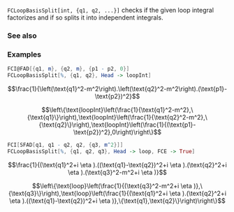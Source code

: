 `FCLoopBasisSplit[int, {q1, q2, ...}]` checks if the given loop integral factorizes and if so splits it into independent integrals.

### See also

### Examples

```mathematica
FCI@FAD[{q1, m}, {q2, m}, {p1 - p2, 0}]
FCLoopBasisSplit[%, {q1, q2}, Head -> loopInt]
```

$$\frac{1}{\left(\text{q1}^2-m^2\right).\left(\text{q2}^2-m^2\right).(\text{p1}-\text{p2})^2}$$

$$\left\{\text{loopInt}\left(\frac{1}{\text{q1}^2-m^2},\{\text{q1}\}\right),\text{loopInt}\left(\frac{1}{\text{q2}^2-m^2},\{\text{q2}\}\right),\text{loopInt}\left(\frac{1}{(\text{p1}-\text{p2})^2},0\right)\right\}$$

```mathematica
FCI[SFAD[q1, q1 - q2, q2, {q3, m^2}]]
FCLoopBasisSplit[%, {q1, q2, q3}, Head -> loop, FCE -> True]
```

$$\frac{1}{(\text{q1}^2+i \eta ).((\text{q1}-\text{q2})^2+i \eta ).(\text{q2}^2+i \eta ).(\text{q3}^2-m^2+i \eta )}$$

$$\left\{\text{loop}\left(\frac{1}{(\text{q3}^2-m^2+i \eta )},\{\text{q3}\}\right),\text{loop}\left(\frac{1}{(\text{q1}^2+i \eta ).(\text{q2}^2+i \eta ).((\text{q1}-\text{q2})^2+i \eta )},\{\text{q1},\text{q2}\}\right)\right\}$$